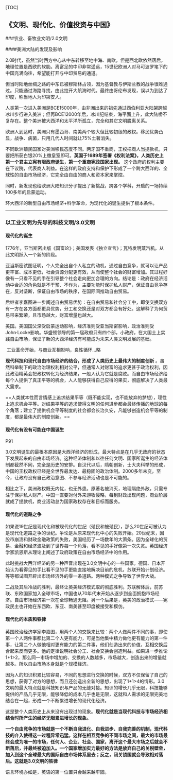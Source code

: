 [TOC]



## 《文明、现代化、价值投资与中国》



###农业、畜牧业文明/2.0文明

####美洲大陆的发现及影响

​	2.0时代，虽然当时西方中心从中东转移至地中海、南欧，但是西北欧依然落后，地理位置是西欧的软肋。离富足的中印非常遥远，15世纪欧洲人对马可波罗笔下的中国充满向往，希望能打开与中印贸易的通道。

但当时陆地丝绸之路的中东已被穆斯林占领，因为基督教与伊斯兰教的战争很难通过。只能通过海路寻找，由此拉开大航海时代。最终由哥伦布发现，误以为到达了印度，称当地人为印第安人。

​	人类第一次进入美洲是BCE15000年，由非洲出来的祖先通过西伯利亚大陆架跨越冰川步行进入美洲；但再BCE12000年后，冰川纪结束，海平面上升，此大陆桥不复存在。整个美洲被大西洋和太平洋所孤立，完全和其它文明脱离关系。

​	欧洲人到达时，美洲只有墨西哥、南美两个较大但比较初级的政权。移民优势凸显，战争、病菌，只用几代人时间就让75%土著消失。

​	不同欧洲殖民国家对美洲移民态度不同。两牙国不重商，王权把商人当提款机，只要把所获白银20%上缴皇室即可。**英国于1689年签署《权利法案》，人类历史上第一个君主立宪有限政府诞生，第一个重商宪政国家出现。** 这个政府的权利主要在下议院，代表商人利益。在这样的政府支持和保护下形成了一个跨大西洋的、全球性的自由市场经济，它完全由自由的商人和资本家来掌控。

​	同时，新发现也给欧洲大陆知识分子提出了新挑战，跨各个学科，开启的一场持续100多年的启蒙运动。

​	环大西洋的新型自由市场经济+科学革命，为现代化的诞生提供了根本条件。



------



### 以工业文明为先导的科技文明/3.0文明



#### 现代化的诞生

1776年，亚当斯密出版《国富论》；美国发表《独立宣言》；瓦特发明蒸汽机。从此文明跃入一个新的阶段。

​	亚当斯密试图证明，个人完全出自个人私立的动机，通过自由竞争，就可以让产品更丰富、成本更低，社会资源分配更有效，从而使整个社会的财富增加。其过程好像有一只看不见的手在引导整个社会走向更加合理的方向。结论是：政府在经济活动中合适的角色就是不干预、不作为，主要功能时保护私人财产，保证自由竞争存在，反对垄断，保证自由市场的秩序，在国际间推动自由贸易。

后继者李嘉图进一步阐述自由贸易优势：在自由贸易和社会分工中，即使交换双方有一方在各方面都更具优势，分工和交换还是对双方都会有好处。这解释了为何贸易带来繁荣，且市场越大，财富增量也越大。

​	美国。美国国父深受启蒙运动影响，经济准则受亚当斯密影响，政治准则受John·Locke影响。华盛顿领导的第一届政府只有四个部，小政府，在大国土上实践自由市场，保证了新的大西洋经济有可能成为未来人类文明发展的基础。

​	工业革命开始，与商业互相影响，良性循环...略

**现代科技和现代自由市场经济的结合，形成了人类历史上最伟大的制度创新** 。虽然科举制下的政治治理权利相对公平，但通常人对财富的追求更甚于政治权利，因此政治精英会把政权转化为经济结果，一般人认为它就是腐败。而自由市场经济给每个人提供了真正平等的机会，人人能够获得自己应得的果实，彻底解决了人类最大需求。

​	==人类就本性而言情感上追求结果平等（既不能实现，也不能放弃的梦想），理性上追求机会平等。对结果平等的追求使得文明的任何进步都会最终传播的地球的每个角落；建立了提供机会平等制度的社会都会长治久安，凡能够创造机会平等的制度，都是最伟大的制度创新。==



#### 现代化有没有可能在中国诞生

P91

3.0文明诞生的最根本原因是大西洋经济的形成，最大特点是在几乎无政府的状态下发展起来的自由市场经济。这种经济体制和以往任何文明、国家所诞生的经济体制都截然不同，完全是历史的安排。自汉代以后，隋朝创新，士大夫科举的形成，中国的王权政权已经是全世界最发达、最稳固的政治体制。2000多年未变，至今，让政府没有自己政治意图、不参与经济活动也是不可能的。

​	相比之下，美洲政权既无内忧，也无外患。原著名被消灭，地理隔绝外敌，只需专注于保护私人财产。中国一直要对付外来游牧侵略，每到财政出现问题，商业阶层就成了提款机，商业活动总为国家政权存在和目标而服务。



#### 现代化的道路之争

​	如果说19世纪是现代化和被现代化的世纪（殖民和被殖民），那么20世纪可被认为是现代化道路之争的世纪。争论是从原来现代化中心的失败开始。20世纪末，因股市崩溃和财政金融政策的失败，美国经历了一场数年的大萧条。因为全球化的贸易、金融和经济波及到了世界每一个角落，看不见的手好像第一次失灵。英国经济学家凯恩斯从理论上阐述了政府政策在自由市场经济中的作用。

​	此时挑战大西洋经济的另一种声音出现在3.0文明中心的一些国家。德国、日本开始认为看得见的手比看不见的手更能直接地解决目前的危机，苏联开始计划经济。等等都试图开辟出市场经济外的零一条道路。两种模式之争导致了世界大战。

​	二战及其后冷战的胜利，最终让英美经济模式取的彻底胜利。苏联解体后，前苏联、东欧国家加入全球市场，中国也从70年代末开始从逐步到全面拥抱市场经济。自由市场经济第一次在全球畅通无阻。另一个后果是，英美的政治模式——宪政民主也开始在东西欧、东亚、南美甚至印度被接受和模仿。



#### 现代化的本质和铁律

​	英国政治经济学家李嘉图，用两个人的交换来比较：两个人做两件不同的事，即使第一个人两件事都比第二个人更有能力，可是当他集中精力做他更有能力的第一件事，让第二个人做他相对更有能力的第二件事，他们创造出来的价值，互相交换后合起来反而更多。他的定律说明社会分工、社会交换会创造利益。如果进一步推论1+1>2，那么同一市场中增加的、交换的人数越多，市场越大，创造出来的增量就越多。所以自由市场本身就是个规模经济。

​	因为人的知识积累比较容易，不同的思想进行交换的时候，双方不仅保留了自己的思想，获得了对方的思想，而且还创造出全新的思想，出现了1+1>4的情形。3.0文明的最大特点就是科技知识与产品的无缝对接。知识的增长几乎无限，科技能够提供的产品几乎无限，能够降低的成本几乎也是无限，这就和人需求的无限完美地结合在一起，形成一个不断累进增长的现代化经济。

这是整个人类历史上从来没有出现过的现象。**现代化就是当现代科技与市场经济相结合时所产生的经济无限累进增长的现象。**

**一个自由竞争的市场就是一个不断自我进化、自我进步、自我完善的机制，现代科技的介入使得这一过程异常迅猛。这样在相互竞争的不同市场之间，最大的市场最终会成为唯一的市场，任何人、企业、社会、国家，离开这个最大市场之后就会不断落后，并最终被迫加入。一个国家增加实力最好的方法是放弃自己的关税壁垒，加入到这个全球最大的国际自由市场体系里去；反之，闭关锁国就会导致相对落后。这就是3.0文明的铁律**

语言环境亦如是，英语的第一位置只会越来越牢固。